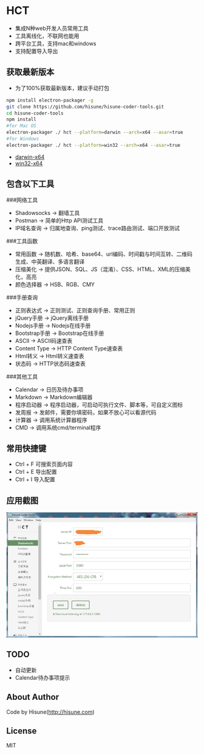 # HCT
* 集成N种web开发人员常用工具
* 工具离线化，不联网也能用
* 跨平台工具，支持mac和windows
* 支持配置导入导出

## 获取最新版本
* 为了100%获取最新版本，建议手动打包
```sh
npm install electron-packager -g
git clone https://github.com/hisune/hisune-coder-tools.git
cd hisune-coder-tools
npm install
#for Mac OS
electron-packager ./ hct --platform=darwin --arch=x64 --asar=true
#for Windows
electron-packager ./ hct --platform=win32 --arch=x64 --asar=true
```
* [darwin-x64](https://raw.githubusercontent.com/hisune/images/master/hct-darwin-x64.zip)
* [win32-x64](https://raw.githubusercontent.com/hisune/images/master/hct-win32-x64.zip)

## 包含以下工具
###网络工具
* Shadowsocks    -> 翻墙工具
* Postman       -> 简单的Http API测试工具
* IP域名查询     -> 归属地查询、ping测试、trace路由测试、端口开放测试

###工具函数
* 常用函数      -> 随机数、哈希、base64、url编码、时间戳与时间互转、二维码生成、中英翻译、多语言翻译
* 压缩美化      -> 提供JSON、SQL、JS（混淆）、CSS、HTML、XML的压缩美化，高亮
* 颜色选择器     -> HSB、RGB、CMY

###手册查询
* 正则表达式     -> 正则测试、正则查询手册、常用正则
* jQuery手册     -> jQuery离线手册
* Nodejs手册     -> Nodejs在线手册
* Bootstrap手册   -> Bootstrap在线手册
* ASCII        -> ASCII码速查表
* Content Type   -> HTTP Content Type速查表
* Html转义      -> Html转义速查表
* 状态码       -> HTTP状态码速查表

###其他工具
* Calendar      -> 日历及待办事项
* Markdown      -> Markdown编辑器
* 程序启动器     -> 程序启动器，可启动可执行文件、脚本等，可自定义图标
* 发周报       -> 发邮件，需要你填密码，如果不放心可以看源代码
* 计算器       -> 调用系统计算器程序
* CMD         -> 调用系统cmd/terminal程序

## 常用快捷键
* Ctrl + F 可搜索页面内容
* Ctrl + E 导出配置
* Ctrl + I 导入配置

## 应用截图
![](https://raw.githubusercontent.com/hisune/images/master/screen-hct.jpg)

## TODO
* 自动更新
* Calendar待办事项提示

## About Author
Code by Hisune(http://hisune.com)

## License
MIT
